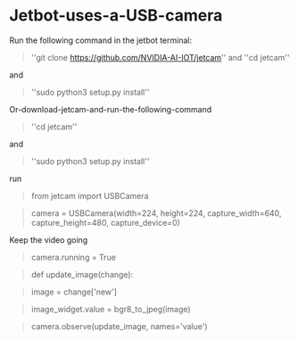 # Jetbot-uses-a-USB-camera
Run the following command in the jetbot terminal:
>''git clone https://github.com/NVIDIA-AI-IOT/jetcam''
and
>''cd jetcam''

and
>''sudo python3 setup.py install''

Or-download-jetcam-and-run-the-following-command
>''cd jetcam''

and
>''sudo python3 setup.py install''

run
>from jetcam import USBCamera


>camera = USBCamera(width=224, height=224, capture_width=640, capture_height=480, capture_device=0)

Keep the video going
>camera.running = True


>def update_image(change):


>    image = change['new']


>    image_widget.value = bgr8_to_jpeg(image)

    
>camera.observe(update_image, names='value')
